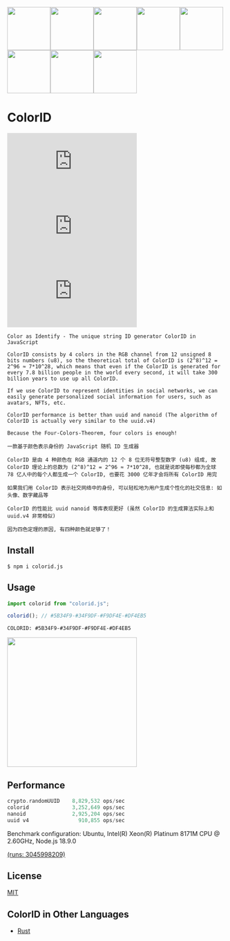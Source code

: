 <img src="https://user-images.githubusercontent.com/11075892/189524235-e20dfc88-6986-468c-8920-349887e516ce.svg" width="100px" /><img src="https://user-images.githubusercontent.com/11075892/189524254-ff66b01a-ea54-4025-8c99-fbc413814c8a.svg" width="100px" /><img src="https://user-images.githubusercontent.com/11075892/189524263-537b3569-6c45-4ee7-8139-e0fddf9b2226.svg" width="100px" /><img src="https://user-images.githubusercontent.com/11075892/189524266-aa3bb68c-0cbb-4120-916d-257ecc0db246.svg" width="100px" /><img src="https://user-images.githubusercontent.com/11075892/189524271-e3c92f62-4ef1-4703-8438-640ae436c8fc.svg" width="100px" /><img src="https://user-images.githubusercontent.com/11075892/189524273-4c569f99-3ba4-4c70-a22e-ed67b1be34f3.svg" width="100px" /><img src="https://user-images.githubusercontent.com/11075892/189524274-d3b4faea-b1a1-42fd-a32b-a16ded1a007e.svg" width="100px" /><img src="https://user-images.githubusercontent.com/11075892/189524281-e6cf4b57-a932-4795-9dc7-22675d209af0.svg" width="100px" />

# ColorID


[![license](https://img.shields.io/npm/l/colorid.js?color=red)](https://revolunet.mit-license.org/) [![npm](https://img.shields.io/npm/v/colorid.js?color=cyan)](https://www.npmjs.com/package/colorid.js) [![downloads](https://img.shields.io/npm/dm/colorid.js)](https://www.npmjs.com/package/colorid.js)

`Color as Identify - The unique string ID generator ColorID in JavaScript`

`ColorID consists by 4 colors in the RGB channel from 12 unsigned 8 bits numbers (u8), so the theoretical total of ColorID is (2^8)^12 = 2^96 ≈ 7*10^28, which means that even if the ColorID is generated for every 7.8 billion people in the world every second, it will take 300 billion years to use up all ColorID.`

`If we use ColorID to represent identities in social networks, we can easily generate personalized social information for users, such as avatars, NFTs, etc.`

`ColorID performance is better than uuid and nanoid (The algorithm of ColorID is actually very similar to the uuid.v4)`

`Because the Four-Colors-Theorem, four colors is enough!`

`一款基于颜色表示身份的 JavaScript 随机 ID 生成器`

`ColorID 是由 4 种颜色在 RGB 通道内的 12 个 8 位无符号整型数字 (u8) 组成, 故 ColorID 理论上的总数为 (2^8)^12 = 2^96 ≈ 7*10^28, 也就是说即使每秒都为全球 78 亿人中的每个人都生成一个 ColorID, 也要花 3000 亿年才会将所有 ColorID 用完`

`如果我们用 ColorID 表示社交网络中的身份, 可以轻松地为用户生成个性化的社交信息: 如头像、数字藏品等`

`ColorID 的性能比 uuid nanoid 等库表现更好 (虽然 ColorID 的生成算法实际上和 uuid.v4 非常相似)`

`因为四色定理的原因, 有四种颜色就足够了！`

## Install

```shell
$ npm i colorid.js
```

## Usage

```js
import colorid from "colorid.js";

colorid(); // #5B34F9-#34F9DF-#F9DF4E-#DF4EB5
```

`COLORID: #5B34F9-#34F9DF-#F9DF4E-#DF4EB5`

<img src="https://user-images.githubusercontent.com/11075892/189944569-e00bfbaf-7e6e-408d-8a60-32994f79a2a2.svg" width="300px">


## Performance

```rust
crypto.randomUUID    8,829,532 ops/sec
colorid              3,252,649 ops/sec
nanoid               2,925,204 ops/sec
uuid v4                910,855 ops/sec
```


Benchmark configuration: Ubuntu, Intel(R) Xeon(R) Platinum 8171M CPU @ 2.60GHz, Node.js 18.9.0

[(runs: 3045998209)](https://github.com/rustq/colorid.js/actions/runs/3045998209/jobs/4908256305)


## License

[MIT](https://opensource.org/licenses/MIT)


## ColorID in Other Languages

- [Rust](https://github.com/rustq/colorid)
